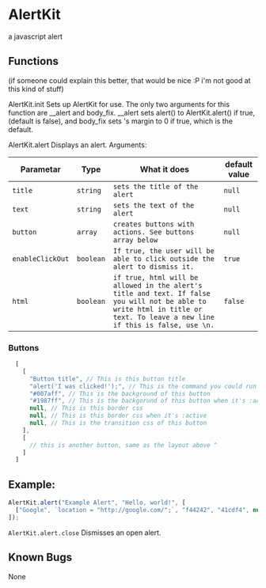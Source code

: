 # AlertKit
a javascript alert

## Functions
(if someone could explain this better, that would be nice :P i'm not good at this kind of stuff)

AlertKit.init
Sets up AlertKit for use.
The only two arguments for this function are __alert and body_fix.  __alert sets alert() to AlertKit.alert() if true, (default is false), and body_fix sets <body>'s margin to 0 if true, which is the default.

AlertKit.alert
Displays an alert.
Arguments:

Parametar | Type | What it does | default value
--------- | ---- | ------------ | -------------
`title` | `string` | `sets the title of the alert` | `null`
`text`  | `string` | `sets the text of the alert` | `null`
`button` | `array` | `creates buttons with actions. See buttons array below` | `null`
`enableClickOut` | `boolean` | `If true, the user will be able to click outside the alert to dismiss it.` | `true`
`html` | `boolean` | `if true, html will be allowed in the alert's title and text. If false you will not be able to write html in title or text. To leave a new line if this is false, use \n.` | `false`

### Buttons
```js
  [
    [
      "Button title", // This is this button title
      "alert('I was clicked!');", // This is the command you could run right when this button is clicked
      "#007aff", // This is the background of this button
      "#1987ff", // This is the backgorund of this button when it's :active (held on to)
      null, // This is this border css
      null, // This is this border css when it's :active
      null, // This is the transition css of this button
    ],
    [
      // this is another button, same as the layout above ^
    ]
  ]
```

## Example:
```js
AlertKit.alert("Example Alert", "Hello, world!", [
  ["Google", `location = "http://google.com/";`, "f44242", "41cdf4", null, null, null, null, "250ms"]
]);
```

`AlertKit.alert.close`
Dismisses an open alert.

## Known Bugs
None
